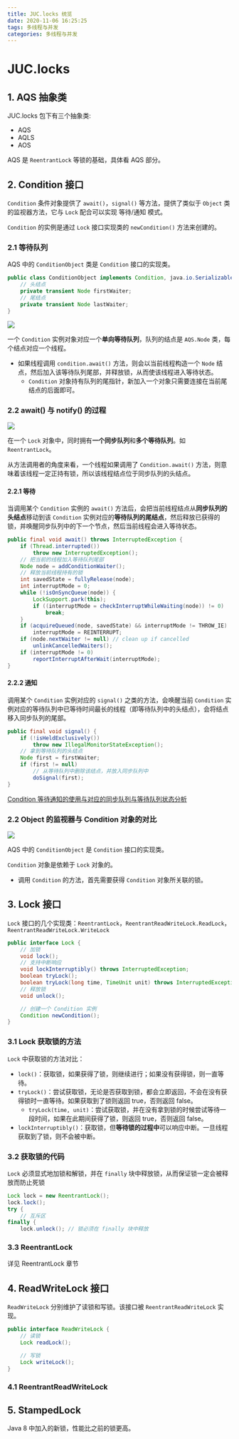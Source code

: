 ```yaml
---
title: JUC.locks 统览
date: 2020-11-06 16:25:25
tags: 多线程与并发
categories: 多线程与并发
---
```


# JUC.locks 

## 1. AQS 抽象类

JUC.locks 包下有三个抽象类:
- AQS
- AQLS
- AOS

AQS 是 `ReentrantLock` 等锁的基础，具体看 AQS 部分。

## 2. Condition 接口

`Condition` 条件对象提供了 `await()`，`signal()` 等方法，提供了类似于 `Object` 类的监视器方法，它与 `Lock` 配合可以实现 等待/通知 模式。

`Condition` 的实例是通过 `Lock` 接口实现类的 `newCondition()` 方法来创建的。

### 2.1 等待队列

AQS 中的 `ConditionObject` 类是 `Condition` 接口的实现类。

```java
public class ConditionObject implements Condition, java.io.Serializable {
    // 头结点
    private transient Node firstWaiter;
    // 尾结点
    private transient Node lastWaiter;
}
```

![](http://note.youdao.com/yws/public/resource/03e442b43c9103c3bcce438252939ad9/xmlnote/B202E4EC01A84A7C8548FDA4676780B8/16953)

一个 `Condition` 实例对象对应一个**单向等待队列**，队列的结点是 `AQS.Node` 类，每个结点对应一个线程。
- 如果线程调用 `condition.await()` 方法，则会以当前线程构造一个 `Node` 结点，然后加入该等待队列尾部，并释放锁，从而使该线程进入等待状态。
    - `Condition` 对象持有队列的尾指针，新加入一个对象只需要连接在当前尾结点的后面即可。

### 2.2 await() 与 notify() 的过程

![](http://note.youdao.com/yws/public/resource/03e442b43c9103c3bcce438252939ad9/xmlnote/E0B31346E36F462188FCADE31B9A336C/16888)

在一个 `Lock` 对象中，同时拥有**一个同步队列**和**多个等待队列**。如 `ReentrantLock`。

从方法调用者的角度来看，一个线程如果调用了 `Condition.await()` 方法，则意味着该线程一定正持有锁，所以该线程结点位于同步队列的头结点。

#### 2.2.1 等待

当调用某个 `Condition` 实例的 `await()` 方法后，会把当前线程结点从**同步队列的头结点**移动到该 `Condition` 实例对应的**等待队列的尾结点**，然后释放已获得的锁，并唤醒同步队列中的下一个节点，然后当前线程会进入等待状态。

```java
public final void await() throws InterruptedException {
    if (Thread.interrupted())
        throw new InterruptedException();
    // 把当前的线程加入等待队列尾部
    Node node = addConditionWaiter();
    // 释放当前线程持有的锁
    int savedState = fullyRelease(node);
    int interruptMode = 0;
    while (!isOnSyncQueue(node)) {
        LockSupport.park(this);
        if ((interruptMode = checkInterruptWhileWaiting(node)) != 0)
            break;
    }
    if (acquireQueued(node, savedState) && interruptMode != THROW_IE)
        interruptMode = REINTERRUPT;
    if (node.nextWaiter != null) // clean up if cancelled
        unlinkCancelledWaiters();
    if (interruptMode != 0)
        reportInterruptAfterWait(interruptMode);
}
```

#### 2.2.2 通知

调用某个 `Condition` 实例对应的 `signal()` 之类的方法，会唤醒当前 `Condition` 实例对应的等待队列中已等待时间最长的线程（即等待队列中的头结点），会将结点移入同步队列的尾部。

```java
public final void signal() {
    if (!isHeldExclusively())
        throw new IllegalMonitorStateException();
    // 拿到等待队列的头结点
    Node first = firstWaiter;
    if (first != null)
        // 从等待队列中删除该结点，并放入同步队列中
        doSignal(first);
}
```

[Condition 等待通知的使用与对应的同步队列与等待队列状态分析](https://blog.csdn.net/MakeContral/article/details/78135531)

### 2.2 Object 的监视器与 Condition 对象的对比

![](http://note.youdao.com/yws/public/resource/03e442b43c9103c3bcce438252939ad9/xmlnote/BCC66A93BCBE4CBEB9CB3C673A88ACDE/16933)

AQS 中的 `ConditionObject` 是 `Condition` 接口的实现类。

`Condition` 对象是依赖于 `Lock` 对象的。
- 调用 `Condition` 的方法，首先需要获得 `Condition` 对象所关联的锁。
 
## 3. Lock 接口

`Lock` 接口的几个实现类：`ReentrantLock`，`ReentrantReadWriteLock.ReadLock`，`ReentrantReadWriteLock.WriteLock`

```java
public interface Lock {
    // 加锁
    void lock();
    // 支持中断响应
    void lockInterruptibly() throws InterruptedException;
    boolean tryLock();
    boolean tryLock(long time, TimeUnit unit) throws InterruptedException;
    // 释放锁
    void unlock();

    // 创建一个 Condition 实例
    Condition newCondition();
}
```

### 3.1 Lock 获取锁的方法

`Lock` 中获取锁的方法对比：
- `lock()`：获取锁，如果获得了锁，则继续进行；如果没有获得锁，则一直等待。
- `tryLock()`：尝试获取锁，无论是否获取到锁，都会立即返回，不会在没有获得锁时一直等待。如果获取到了锁则返回 true，否则返回 false。
    - `tryLock(time, unit)`：尝试获取锁，并在没有拿到锁的时候尝试等待一段时间，如果在此期间获得了锁，则返回 true，否则返回 false。
- `lockInterruptibly()`：获取锁，但**等待锁的过程中**可以响应中断。一旦线程获取到了锁，则不会被中断。

### 3.2 获取锁的代码

`Lock` 必须显式地加锁和解锁，并在 `finally` 块中释放锁，从而保证锁一定会被释放而防止死锁

```java
Lock lock = new ReentrantLock();
lock.lock();  
try {  
    // 互斥区
finally {  
    lock.unlock(); // 锁必须在 finally 块中释放 
```

### 3.3 ReentrantLock

详见 ReentrantLock 章节

## 4. ReadWriteLock 接口

`ReadWriteLock` 分别维护了读锁和写锁。该接口被 `ReentrantReadWriteLock` 实现。

```java
public interface ReadWriteLock {
    // 读锁
    Lock readLock();

    // 写锁
    Lock writeLock();
}
```

### 4.1 ReentrantReadWriteLock

## 5. StampedLock

Java 8 中加入的新锁，性能比之前的锁更高。












